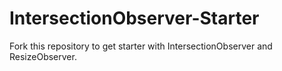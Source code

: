 # IntersectionObserver-Starter

Fork this repository to get starter with IntersectionObserver and ResizeObserver.
